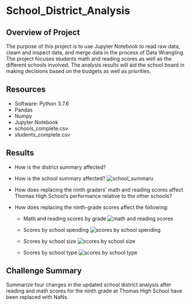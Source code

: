 # School_District_Analysis

## Overview of Project
The purpose of this project is to use Jupyter Notebook to read raw data, cleam and inspect data, and merge data in the process of Data Wrangling. The project focuses students math and reading scores as well as the different schools involved. The analysis results will aid the school board in making decisions based on the budgets as well as priorities. 

## Resources

- Software: Python 3.7.6
- Pandas
- Numpy
- Jupyter Notebook
- schools_complete.csv
- students_complete.csv

## Results

- How is the district summary affected?

- How is the school summary affected?
![school_summaru](https://user-images.githubusercontent.com/95547517/150716355-449d5245-f8ac-47a8-a450-81903892454d.PNG)

- How does replacing the ninth graders’ math and reading scores affect Thomas High School’s performance relative to the other schools?
- How does replacing the ninth-grade scores affect the following:
  - Math and reading scores by grade
 ![math and reading scores](https://user-images.githubusercontent.com/95547517/150716585-229d4e6e-aa7f-4c87-a388-13aa5ffa3a28.PNG)
  
  - Scores by school spending
  ![scores by school spending](https://user-images.githubusercontent.com/95547517/150701199-230effa4-8f86-4535-8bda-f45694b5aa14.PNG)

  - Scores by school size
  ![scores by school size](https://user-images.githubusercontent.com/95547517/150701515-138c7770-9872-4150-8627-ddcef30a1ff1.PNG)
  
  - Scores by school type
![scores by school type](https://user-images.githubusercontent.com/95547517/150701216-bb67b613-8a6d-4155-ab29-429b99fa6088.PNG)

## Challenge Summary
Summarize four changes in the updated school district analysis after reading and math scores for the ninth grade at Thomas High School have been replaced with NaNs.
